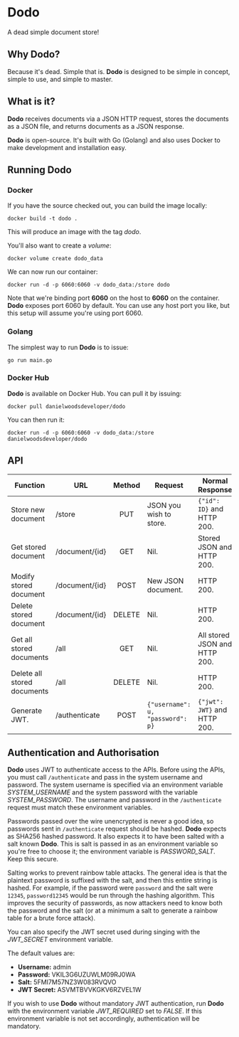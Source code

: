 # Dodo
A dead simple document store!

## Why Dodo?
Because it's dead. Simple that is. **Dodo** is designed to be simple in concept, simple to use, and simple to master.

## What is it?
**Dodo** receives documents via a JSON HTTP request, stores the documents as a JSON file, and returns documents as a JSON response.

**Dodo** is open-source. It's built with Go (Golang) and also uses Docker to make development and installation easy.

## Running Dodo
### Docker
If you have the source checked out, you can build the image locally:

```docker build -t dodo .```

This will produce an image with the tag _dodo_.

You'll also want to create a _volume_:

```docker volume create dodo_data```

We can now run our container:

```docker run -d -p 6060:6060 -v dodo_data:/store dodo```

Note that we're binding port **6060** on the host to **6060** on the container. **Dodo** exposes port 6060 by default. You can use any host port you like, but this setup will assume you're using port 6060.

### Golang
The simplest way to run **Dodo** is to issue:

```go run main.go```

### Docker Hub
**Dodo** is available on Docker Hub. You can pull it by issuing:

```docker pull danielwoodsdeveloper/dodo```

You can then run it:

```docker run -d -p 6060:6060 -v dodo_data:/store danielwoodsdeveloper/dodo```

## API

| Function                    | URL            | Method | Request                              | Normal Response                  |
| --------------------------- | -------------- | :----: | ------------------------------------ | -------------------------------- |
| Store new document          | /store         |  PUT   | JSON you wish to store.              | ```{"id": ID}``` and HTTP 200.   |
| Get stored document         | /document/{id} |  GET   | Nil.                                 | Stored JSON and HTTP 200.        |
| Modify stored document      | /document/{id} |  POST  | New JSON document.                   | HTTP 200.                        |
| Delete stored document      | /document/{id} | DELETE | Nil.                                 | HTTP 200.                        |
| Get all stored documents    | /all           |  GET   | Nil.                                 | All stored JSON and HTTP 200.    |
| Delete all stored documents | /all           | DELETE | Nil.                                 | HTTP 200.                        |
| Generate JWT.               | /authenticate  |  POST  | ```{"username": u, "password": p}``` | ```{"jwt": JWT}``` and HTTP 200. |

## Authentication and Authorisation

**Dodo** uses JWT to authenticate access to the APIs. Before using the APIs, you must call ```/authenticate``` and pass in the system username and password. The system username is specified via an environment variable *SYSTEM_USERNAME* and the system password with the variable *SYSTEM_PASSWORD*. The username and password in the ```/authenticate``` request must match these environment variables.

Passwords passed over the wire unencrypted is never a good idea, so passwords sent in ```/authenticate``` request should be hashed. **Dodo** expects as SHA256 hashed password. It also expects it to have been salted with a salt known **Dodo**. This is salt is passed in as an environment variable so you're free to choose it; the environment variable is *PASSWORD_SALT*. Keep this secure.

Salting works to prevent rainbow table attacks. The general idea is that the plaintext password is suffixed with the salt, and then this entire string is hashed. For example, if the password were ```password``` and the salt were ```12345```, ```password12345``` would be run through the hashing algorithm. This improves the security of passwords, as now attackers need to know both the password and the salt (or at a minimum a salt to generate a rainbow table for a brute force attack).

You can also specify the JWT secret used during singing with the *JWT_SECRET* environment variable.

The default values are:
- **Username:** admin
- **Password:** VKIL3G6UZUWLM09RJ0WA
- **Salt:** 5FMI7M57NZ3W083RVQVO
- **JWT Secret:** ASVMTBVVKGKV6RZVEL1W

If you wish to use **Dodo** without mandatory JWT authentication, run **Dodo** with the environment variable *JWT_REQUIRED* set to *FALSE*. If this environment variable is not set accordingly, authentication will be mandatory.